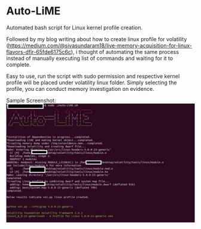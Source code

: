 # Auto-LiME
Automated bash script for Linux kernel profile creation.


Followed by my blog writing about how to create linux profile for volatility (https://medium.com/@sivasundaram18/live-memory-acquisition-for-linux-flavors-dfir-65fde6175c6c), i thought of automating the same process instead of manually executing list of commands and waiting for it to complete.

Easy to use,  run the script with sudo permission and respective kernel profile will be placed under volatility linux folder. Simply selecting the profile,  you can conduct memory investigation on evidence.


Sample Screenshot:
![Screenshot](https://github.com/sivasundaram18/Auto-LiME/blob/master/Sample%20Screenshot.jpeg)







